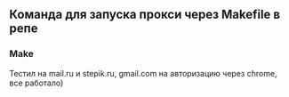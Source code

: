 ## Команда для запуска прокси через Makefile в репе
### Make

Тестил на mail.ru и stepik.ru, gmail.com на авторизацию через chrome, все работало)